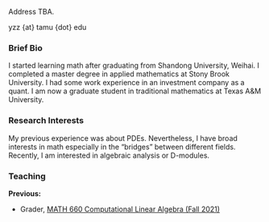 Address TBA.

yzz {at} tamu {dot} edu

### Brief Bio

I started learning math after graduating from Shandong University, Weihai. I completed a master degree in applied mathematics at Stony Brook University. I had some work experience in an investment company as a quant. I am now a graduate student in traditional mathematics at Texas A&M University.

### Research Interests

My previous experience was about PDEs. Nevertheless, I have broad interests in math especially in the “bridges” between different fields. Recently, I am interested in algebraic analysis or D-modules.

### Teaching 

**Previous:** 

- Grader, [MATH 660 Computational Linear Algebra (Fall 2021)](https://www.math.tamu.edu/~gpetrova/Syllabus660.html)

